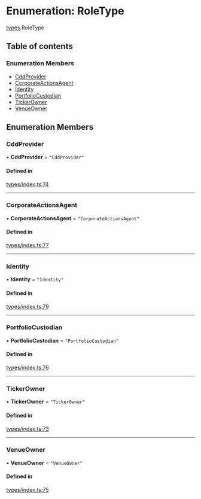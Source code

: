 # Enumeration: RoleType

[types](../wiki/types).RoleType

## Table of contents

### Enumeration Members

- [CddProvider](../wiki/types.RoleType#cddprovider)
- [CorporateActionsAgent](../wiki/types.RoleType#corporateactionsagent)
- [Identity](../wiki/types.RoleType#identity)
- [PortfolioCustodian](../wiki/types.RoleType#portfoliocustodian)
- [TickerOwner](../wiki/types.RoleType#tickerowner)
- [VenueOwner](../wiki/types.RoleType#venueowner)

## Enumeration Members

### CddProvider

• **CddProvider** = ``"CddProvider"``

#### Defined in

[types/index.ts:74](https://github.com/PolymeshAssociation/polymesh-sdk/blob/16e8c2ca/src/types/index.ts#L74)

___

### CorporateActionsAgent

• **CorporateActionsAgent** = ``"CorporateActionsAgent"``

#### Defined in

[types/index.ts:77](https://github.com/PolymeshAssociation/polymesh-sdk/blob/16e8c2ca/src/types/index.ts#L77)

___

### Identity

• **Identity** = ``"Identity"``

#### Defined in

[types/index.ts:79](https://github.com/PolymeshAssociation/polymesh-sdk/blob/16e8c2ca/src/types/index.ts#L79)

___

### PortfolioCustodian

• **PortfolioCustodian** = ``"PortfolioCustodian"``

#### Defined in

[types/index.ts:76](https://github.com/PolymeshAssociation/polymesh-sdk/blob/16e8c2ca/src/types/index.ts#L76)

___

### TickerOwner

• **TickerOwner** = ``"TickerOwner"``

#### Defined in

[types/index.ts:73](https://github.com/PolymeshAssociation/polymesh-sdk/blob/16e8c2ca/src/types/index.ts#L73)

___

### VenueOwner

• **VenueOwner** = ``"VenueOwner"``

#### Defined in

[types/index.ts:75](https://github.com/PolymeshAssociation/polymesh-sdk/blob/16e8c2ca/src/types/index.ts#L75)

